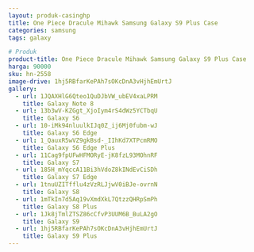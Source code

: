 ```yaml
---
layout: produk-casinghp
title: One Piece Dracule Mihawk Samsung Galaxy S9 Plus Case
categories: samsung
tags: galaxy

# Produk
product-title: One Piece Dracule Mihawk Samsung Galaxy S9 Plus Case
harga: 90000
sku: hn-2558
image-drive: 1hj5RBfarKePAh7sOKcDnA3vHjhEmUrtJ
gallery:
  - url: 1JQAXHlG6Qteo1QuDJbVW_ubEV4xaLPRM
    title: Galaxy Note 8
  - url: 13b3wV-KZGgt_XjoIym4rS4dWz5YCTbqU
    title: Galaxy S6
  - url: 10-iMk94nluulkIJq0Z_ij6Mj0fubm-wJ
    title: Galaxy S6 Edge
  - url: 1_QauxR5wVZ9gkBsd-_IIhKd7XTPcmRMO
    title: Galaxy S6 Edge Plus
  - url: 11Cag9fpUFwHFMORyE-jK8fzL93MOhnRF
    title: Galaxy S7
  - url: 185H_mYqccA11Bi3hVdoZ8kINdEvCiSDh
    title: Galaxy S7 Edge
  - url: 1tnuUZITfflu4zVzRLJjwV0iBJe-ovrnN
    title: Galaxy S8
  - url: 1mTkIn7d5Aq19vXmdXkL7QtzzQHRpSmPh
    title: Galaxy S8 Plus
  - url: 1Jk8jTmlZTSZ86cCfvP3UUM6B_BuLA2gO
    title: Galaxy S9
  - url: 1hj5RBfarKePAh7sOKcDnA3vHjhEmUrtJ
    title: Galaxy S9 Plus
---
```

